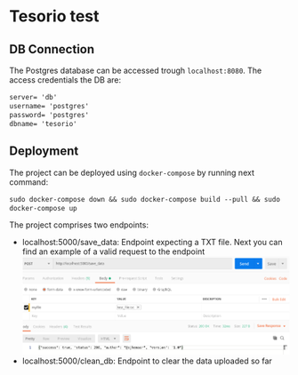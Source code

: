 # Tesorio test

## DB Connection
The Postgres database can be accessed trough `localhost:8080`. The access credentials the DB are:

```
server= 'db'
username= 'postgres'
password= 'postgres'
dbname= 'tesorio'
```

## Deployment
The project can be deployed using `docker-compose` by running next command:
```
sudo docker-compose down && sudo docker-compose build --pull && sudo docker-compose up
```

The project comprises two endpoints:
* localhost:5000/save_data: Endpoint expecting a TXT file. Next you can find an example of a valid request to the endpoint
![Postman request](/temp/postman_request.png)
* localhost:5000/clean_db: Endpoint to clear the data uploaded so far
